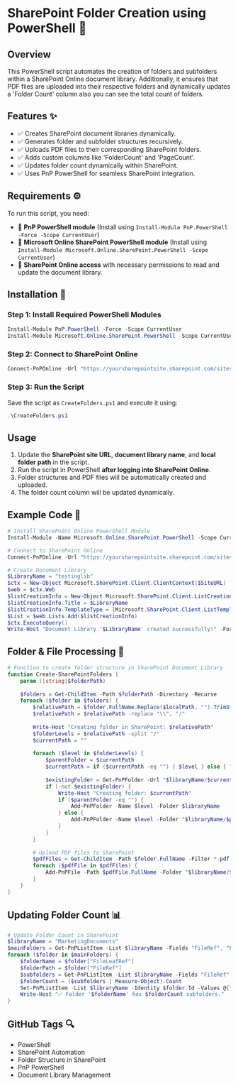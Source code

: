 # SharePoint Folder Creation using PowerShell 🚀

## Overview
This PowerShell script automates the creation of folders and subfolders within a SharePoint Online document library. Additionally, it ensures that PDF files are uploaded into their respective folders and dynamically updates a 'Folder Count' column also you can see the total count of folders.

## Features ✨
- ✅ Creates SharePoint document libraries dynamically.
- ✅ Generates folder and subfolder structures recursively.
- ✅ Uploads PDF files to their corresponding SharePoint folders.
- ✅ Adds custom columns like 'FolderCount' and 'PageCount'.
- ✅ Updates folder count dynamically within SharePoint.
- ✅ Uses PnP PowerShell for seamless SharePoint integration.

## Requirements ⚙️
To run this script, you need:
- 📌 **PnP PowerShell module** (Install using `Install-Module PnP.PowerShell -Force -Scope CurrentUser`)
- 📌 **Microsoft Online SharePoint PowerShell module** (Install using `Install-Module Microsoft.Online.SharePoint.PowerShell -Scope CurrentUser`)
- 📌 **SharePoint Online access** with necessary permissions to read and update the document library.

## Installation 📝
### Step 1: Install Required PowerShell Modules
```powershell
Install-Module PnP.PowerShell -Force -Scope CurrentUser
Install-Module Microsoft.Online.SharePoint.PowerShell -Scope CurrentUser
```

### Step 2: Connect to SharePoint Online
```powershell
Connect-PnPOnline -Url "https://yoursharepointsite.sharepoint.com/sites/yourSite" -UseWebLogin
```

### Step 3: Run the Script
Save the script as `CreateFolders.ps1` and execute it using:
```powershell
.\CreateFolders.ps1
```

## Usage 
1. Update the **SharePoint site URL**, **document library name**, and **local folder path** in the script.
2. Run the script in PowerShell **after logging into SharePoint Online**.
3. Folder structures and PDF files will be automatically created and uploaded.
4. The folder count column will be updated dynamically.

## Example Code 📝
```powershell
# Install SharePoint Online PowerShell Module
Install-Module -Name Microsoft.Online.SharePoint.PowerShell -Scope CurrentUser

# Connect to SharePoint Online
Connect-PnPOnline -Url "https://yoursharepointsite.sharepoint.com/sites/yourSite" -UseWebLogin

# Create Document Library
$LibraryName = "testinglib"
$ctx = New-Object Microsoft.SharePoint.Client.ClientContext($SiteURL)
$web = $ctx.Web
$listCreationInfo = New-Object Microsoft.SharePoint.Client.ListCreationInformation
$listCreationInfo.Title = $LibraryName
$listCreationInfo.TemplateType = [Microsoft.SharePoint.Client.ListTemplateType]::DocumentLibrary
$List = $web.Lists.Add($listCreationInfo)
$ctx.ExecuteQuery()
Write-Host "Document Library '$LibraryName' created successfully!" -ForegroundColor Green
```

## Folder & File Processing 🔄
```powershell
# Function to create folder structure in SharePoint Document Library
function Create-SharePointFolders {
    param ([string]$folderPath)
    
    $folders = Get-ChildItem -Path $folderPath -Directory -Recurse
    foreach ($folder in $folders) {
        $relativePath = $folder.FullName.Replace($localPath, "").TrimStart("\")
        $relativePath = $relativePath -replace "\\", "/"
        
        Write-Host "Creating folder in SharePoint: $relativePath"
        $folderLevels = $relativePath -split "/"
        $currentPath = ""
        
        foreach ($level in $folderLevels) {
            $parentFolder = $currentPath
            $currentPath = if ($currentPath -eq "") { $level } else { "$currentPath/$level" }
            
            $existingFolder = Get-PnPFolder -Url "$libraryName/$currentPath" -ErrorAction SilentlyContinue
            if (-not $existingFolder) {
                Write-Host "Creating folder: $currentPath"
                if ($parentFolder -eq "") {
                    Add-PnPFolder -Name $level -Folder $libraryName
                } else {
                    Add-PnPFolder -Name $level -Folder "$libraryName/$parentFolder"
                }
            }
        }
        
        # Upload PDF files to SharePoint
        $pdfFiles = Get-ChildItem -Path $folder.FullName -Filter *.pdf
        foreach ($pdfFile in $pdfFiles) {
            Add-PnPFile -Path $pdfFile.FullName -Folder "$libraryName/$relativePath"
        }
    }
}
```

## Updating Folder Count 📊
```powershell
# Update Folder Count in SharePoint
$libraryName = "MarketingDocuments"
$mainFolders = Get-PnPListItem -List $libraryName -Fields "FileRef", "FileLeafRef", "FSObjType" | Where-Object { $_["FSObjType"] -eq 1 }
foreach ($folder in $mainFolders) {
    $folderName = $folder["FileLeafRef"]
    $folderPath = $folder["FileRef"]
    $subfolders = Get-PnPListItem -List $libraryName -Fields "FileRef", "FSObjType" | Where-Object { $_["FileRef"] -like "$folderPath/*" -and $_["FSObjType"] -eq 1 }
    $folderCount = ($subfolders | Measure-Object).Count
    Set-PnPListItem -List $libraryName -Identity $folder.Id -Values @{"FolderCount" = $folderCount}
    Write-Host "✅ Folder '$folderName' has $folderCount subfolders."
}
```

## GitHub Tags 🔍
- PowerShell
- SharePoint Automation
- Folder Structure in SharePoint
- PnP PowerShell
- Document Library Management
